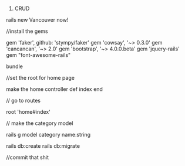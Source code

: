1. CRUD

rails new Vancouver now!

//install the gems

gem 'faker', github: 'stympy/faker'
gem 'cowsay', '~> 0.3.0'
gem 'cancancan', '~> 2.0'
gem 'bootstrap', '~> 4.0.0.beta'
gem 'jquery-rails'
gem "font-awesome-rails"

bundle

//set the root for home page

make the home controller
def index
end

// go to routes

root 'home#index'

// make the category model

rails g model category name:string

rails db:create
rails db:migrate

//commit that shit
